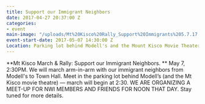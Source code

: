 ```yaml
---
title: Support our Immigrant Neighbors
date: 2017-04-27 20:37:00 Z
categories:
- event
main-image: "/uploads/Mt%20Kisco%20Rally_Support%20Immigrants%205.7.17.jpg"
event-start-date: 2017-05-07 14:30:00 Z
Location: Parking lot behind Modell's and the Mount Kisco Movie Theater
---
```


**Mt Kisco March & Rally: Support our Immigrant Neighbors. ** May 7, 2:30PM.  We will march arm-in-arm with our immigrant neighbors from Modell's to Town Hall. Meet in the parking lot behind Modell’s (and the Mt Kisco movie theatre) — march will begin at 2:30.
WE ARE ORGANIZING A MEET-UP FOR NWI MEMBERS AND FRIENDS FOR NOON THAT DAY.  Stay tuned for more details.